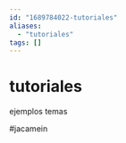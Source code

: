 ```yaml
---
id: "1689784022-tutoriales"
aliases:
  - "tutoriales"
tags: []
---
```


# tutoriales

ejemplos
temas

#jacamein
